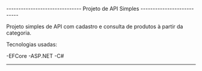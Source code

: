 ------------------------------- Projeto de API Simples ---------------------------

Projeto simples de API com cadastro e consulta de produtos à partir da categoria.

Tecnologias usadas:

-EFCore
-ASP.NET
-C#

-----------------------------------------------------------------------------------






